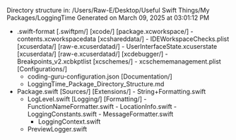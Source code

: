 Directory structure in: /Users/Raw-E/Desktop/Useful Swift Things/My Packages/LoggingTime
Generated on March 09, 2025 at 03:01:12 PM 

- .swift-format
[.swiftpm/]
    [xcode/]
        [package.xcworkspace/]
            - contents.xcworkspacedata
            [xcshareddata/]
                - IDEWorkspaceChecks.plist
            [xcuserdata/]
                [raw-e.xcuserdatad/]
                    - UserInterfaceState.xcuserstate
        [xcuserdata/]
            [raw-e.xcuserdatad/]
                [xcdebugger/]
                    - Breakpoints_v2.xcbkptlist
                [xcschemes/]
                    - xcschememanagement.plist
[Configurations/]
    - coding-guru-configuration.json
[Documentation/]
    - LoggingTime_Package_Directory_Structure.md
- Package.swift
[Sources/]
    [Extensions/]
        - String+Formatting.swift
    - LogLevel.swift
    [Logging/]
        [Formatting/]
            - FunctionNameFormatter.swift
            - LocationInfo.swift
            - LoggingConstants.swift
            - MessageFormatter.swift
        - LoggingContext.swift
    - PreviewLogger.swift
